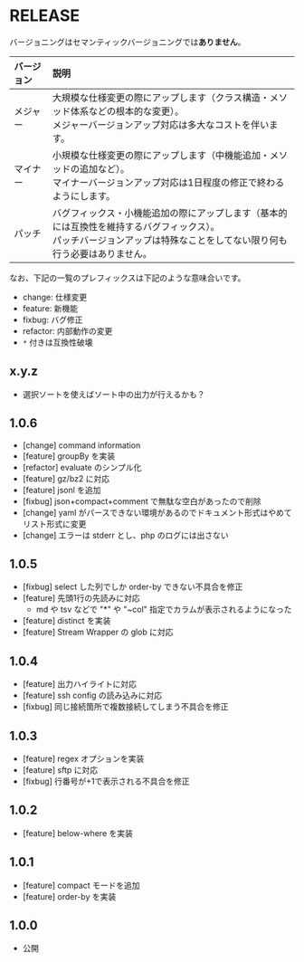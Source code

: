 # RELEASE

バージョニングはセマンティックバージョニングでは**ありません**。

| バージョン   | 説明
|:--           |:--
| メジャー     | 大規模な仕様変更の際にアップします（クラス構造・メソッド体系などの根本的な変更）。<br>メジャーバージョンアップ対応は多大なコストを伴います。
| マイナー     | 小規模な仕様変更の際にアップします（中機能追加・メソッドの追加など）。<br>マイナーバージョンアップ対応は1日程度の修正で終わるようにします。
| パッチ       | バグフィックス・小機能追加の際にアップします（基本的には互換性を維持するバグフィックス）。<br>パッチバージョンアップは特殊なことをしてない限り何も行う必要はありません。

なお、下記の一覧のプレフィックスは下記のような意味合いです。

- change: 仕様変更
- feature: 新機能
- fixbug: バグ修正
- refactor: 内部動作の変更
- `*` 付きは互換性破壊

## x.y.z

- 選択ソートを使えばソート中の出力が行えるかも？

## 1.0.6

- [change] command information
- [feature] groupBy を実装
- [refactor] evaluate のシンプル化
- [feature] gz/bz2 に対応
- [feature] jsonl を追加
- [fixbug] json+compact+comment で無駄な空白があったので削除
- [change] yaml がパースできない環境があるのでドキュメント形式はやめてリスト形式に変更
- [change] エラーは stderr とし、php のログには出さない

## 1.0.5

- [fixbug] select した列でしか order-by できない不具合を修正
- [feature] 先頭1行の先読みに対応
  - md や tsv などで "*" や "~col" 指定でカラムが表示されるようになった
- [feature] distinct を実装
- [feature] Stream Wrapper の glob に対応

## 1.0.4

- [feature] 出力ハイライトに対応
- [feature] ssh config の読み込みに対応
- [fixbug] 同じ接続箇所で複数接続してしまう不具合を修正

## 1.0.3

- [feature] regex オプションを実装
- [feature] sftp に対応
- [fixbug] 行番号が+1で表示される不具合を修正

## 1.0.2

- [feature] below-where を実装

## 1.0.1

- [feature] compact モードを追加
- [feature] order-by を実装

## 1.0.0

- 公開
